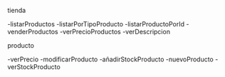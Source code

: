 tienda

-listarProductos
-listarPorTipoProducto
-listarProductoPorId
-venderProductos
-verPrecioProductos
-verDescripcion



producto

-verPrecio
-modificarProducto
-añadirStockProducto
-nuevoProducto
-verStockProducto